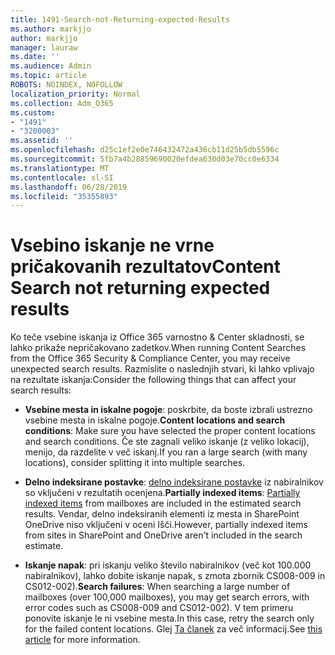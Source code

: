 ```yaml
---
title: 1491-Search-not-Returning-expected-Results
ms.author: markjjo
author: markjjo
manager: lauraw
ms.date: ''
ms.audience: Admin
ms.topic: article
ROBOTS: NOINDEX, NOFOLLOW
localization_priority: Normal
ms.collection: Adm_O365
ms.custom:
- "1491"
- "3200003"
ms.assetid: ''
ms.openlocfilehash: d25c1ef2e0e746432472a436cb11d25b5db5596c
ms.sourcegitcommit: 5fb7a4b28859690020efdea630d03e70cc0e6334
ms.translationtype: MT
ms.contentlocale: sl-SI
ms.lasthandoff: 06/28/2019
ms.locfileid: "35355893"
---
```

# <a name="content-search-not-returning-expected-results"></a><span data-ttu-id="9b501-102">Vsebino iskanje ne vrne pričakovanih rezultatov</span><span class="sxs-lookup"><span data-stu-id="9b501-102">Content Search not returning expected results</span></span>

<span data-ttu-id="9b501-103">Ko teče vsebine iskanja iz Office 365 varnostno & Center skladnosti, se lahko prikaže nepričakovano zadetkov.</span><span class="sxs-lookup"><span data-stu-id="9b501-103">When running Content Searches from the Office 365 Security & Compliance Center, you may receive unexpected search results.</span></span> <span data-ttu-id="9b501-104">Razmislite o naslednjih stvari, ki lahko vplivajo na rezultate iskanja:</span><span class="sxs-lookup"><span data-stu-id="9b501-104">Consider the following things that can affect your search results:</span></span>

- <span data-ttu-id="9b501-105">**Vsebine mesta in iskalne pogoje**: poskrbite, da boste izbrali ustrezno vsebine mesta in iskalne pogoje.</span><span class="sxs-lookup"><span data-stu-id="9b501-105">**Content locations and search conditions**: Make sure you have selected the proper content locations and search conditions.</span></span> <span data-ttu-id="9b501-106">Če ste zagnali veliko iskanje (z veliko lokacij), menijo, da razdelite v več iskanj.</span><span class="sxs-lookup"><span data-stu-id="9b501-106">If you ran a large search (with many locations), consider splitting it into multiple searches.</span></span>

- <span data-ttu-id="9b501-107">**Delno indeksirane postavke**: [delno indeksirane postavke](https://docs.microsoft.com/office365/securitycompliance/partially-indexed-items-in-content-search) iz nabiralnikov so vključeni v rezultatih ocenjena.</span><span class="sxs-lookup"><span data-stu-id="9b501-107">**Partially indexed items**:  [Partially indexed items](https://docs.microsoft.com/office365/securitycompliance/partially-indexed-items-in-content-search) from mailboxes are included in the estimated search results.</span></span> <span data-ttu-id="9b501-108">Vendar, delno indeksiranih elementi iz mesta in SharePoint OneDrive niso vključeni v oceni Išči.</span><span class="sxs-lookup"><span data-stu-id="9b501-108">However, partially indexed items from sites in SharePoint and OneDrive aren't included in the search estimate.</span></span>

- <span data-ttu-id="9b501-109">**Iskanje napak**: pri iskanju veliko število nabiralnikov (več kot 100.000 nabiralnikov), lahko dobite iskanje napak, s zmota zbornik CS008-009 in CS012-002).</span><span class="sxs-lookup"><span data-stu-id="9b501-109">**Search failures**: When searching a large number of mailboxes (over 100,000 mailboxes), you may get search errors, with error codes such as CS008-009 and CS012-002).</span></span> <span data-ttu-id="9b501-110">V tem primeru ponovite iskanje le ni vsebine mesta.</span><span class="sxs-lookup"><span data-stu-id="9b501-110">In this case, retry the search only for the failed content locations.</span></span> <span data-ttu-id="9b501-111">Glej [Ta članek](https://docs.microsoft.com/office365/securitycompliance/retry-failed-content-search) za več informacij.</span><span class="sxs-lookup"><span data-stu-id="9b501-111">See  [this article](https://docs.microsoft.com/office365/securitycompliance/retry-failed-content-search) for more information.</span></span>
